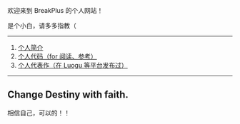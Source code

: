 欢迎来到 BreakPlus 的个人网站！

是个小白，请多多指教（

-------

1. [个人简介](https://coderbreakplus.github.io/website/introduction/)
2. [个人代码（for 阅读、参考）](https://coderbreakplus.github.io/website/mycode/)
3. [个人代表作（在 Luogu 等平台发布过）](https://coderbreakplus.github.io/website/blogs/)

--------
## Change Destiny with faith.
相信自己，可以的！！
